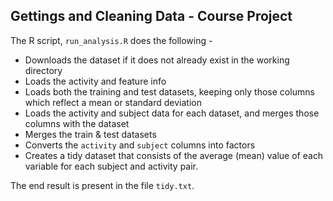 ## Gettings and Cleaning Data - Course Project

The R script, <code>run_analysis.R</code> does the following - 

- Downloads the dataset if it does not already exist in the working directory
- Loads the activity and feature info
- Loads both the training and test datasets, keeping only those columns which reflect a mean or standard deviation
- Loads the activity and subject data for each dataset, and merges those columns with the dataset
- Merges the train & test datasets
- Converts the <code>activity</code> and <code>subject</code> columns into factors
- Creates a tidy dataset that consists of the average (mean) value of each variable for each subject and activity pair.

The end result is present in the file <code>tidy.txt</code>.

